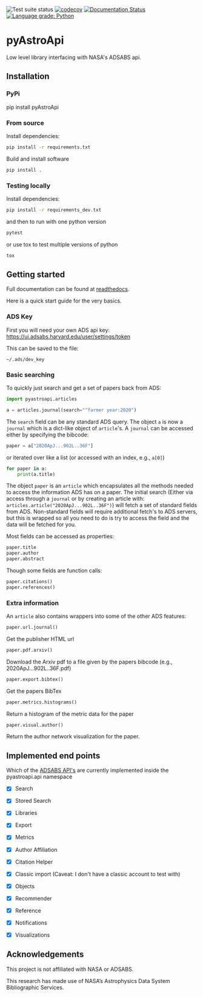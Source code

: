 ![Test suite status](https://github.com/rjfarmer/pyAstroApi/actions/workflows/test.yml/badge.svg)
[![codecov](https://codecov.io/gh/rjfarmer/pyAstroApi/branch/main/graph/badge.svg?token=4VQNTPZYMZ)](https://codecov.io/gh/rjfarmer/pyAstroApi)
[![Documentation Status](https://readthedocs.org/projects/pyastroapi/badge/?version=latest)](https://pyastroapi.readthedocs.io/en/latest/?badge=latest)
[![Language grade: Python](https://img.shields.io/lgtm/grade/python/g/rjfarmer/pyAstroApi.svg?logo=lgtm&logoWidth=18)](https://lgtm.com/projects/g/rjfarmer/pyAstroApi/context:python)

# pyAstroApi


Low level library interfacing with NASA's ADSABS api.

## Installation


### PyPi

pip install pyAstroApi


### From source

Install dependencies:

````bash
pip install -r requirements.txt
````

Build and install software

````bash
pip install .
````


### Testing locally

Install dependencies:

````bash
pip install -r requirements_dev.txt
````

and then to run with one python version

````bash
pytest
````

or use tox to test multiple versions of python

````bash
tox
````

## Getting started

Full documentation can be found at [readthedocs](https://pyastroapi.readthedocs.io/en/latest/).

Here is a quick start guide for the very basics.

### ADS Key

First you will need your own ADS api key: https://ui.adsabs.harvard.edu/user/settings/token

This can be saved to the file:

````
~/.ads/dev_key
````

### Basic searching

To quickly just search and get a set of papers back from ADS:

````python
import pyastroapi.articles

a = articles.journal(search="^farmer year:2020")
````

The `search` field can be any standard ADS query. The object `a` is now a `journal` which is a dict-like object of `article`'s.
A `journal` can be accessed either by specifying the bibcode:

````python
paper = a["2020ApJ...902L..36F"]
````

or iterated over like a list (or accessed with an index, e.g., `a[0]`)

````python
for paper in a:
    print(a.title)
````

The object `paper` is an `article` which encapsulates all the methods needed to access the information ADS has on a paper. The initial search (Either via access through a `journal` or by creating an article with: `articles.article("2020ApJ...902L..36F")`) will fetch a set of standard fields from ADS.
Non-standard fields will require additional fetch's to ADS servers, but this is wrapped so all you need to do is try to access the field and the data will be fetched for you.

Most fields can be accessed as properties:

````python
paper.title
paper.author
paper.abstract
````

Though some fields are function calls:

````python
paper.citations()
paper.references()
````

### Extra information

An `article` also contains wrappers into some of the other ADS features:

````python
paper.url.journal()
````

Get the publisher HTML url

````python
paper.pdf.arxiv()
````

Download the Arxiv pdf to a file given by the papers bibcode (e.g., 2020ApJ...902L..36F.pdf)

````python
paper.export.bibtex()
````

Get the papers BibTex 


````python
paper.metrics.histograms()
````

Return a histogram of the metric data for the paper

````python
paper.visual.author()
````

Return the author network visualization for the paper.


## Implemented end points

Which of the [ADSABS API's](https://ui.adsabs.harvard.edu/help/api/api-docs.html#overview) are currently implemented inside the pyastroapi.api namespace

- [X] Search
- [X] Stored Search
- [X] Libraries
- [X] Export
- [X] Metrics
- [X] Author Affiliation
- [X] Citation Helper
- [X] Classic import (Caveat: I don't have a classic account to test with)
- [X] Objects
- [X] Recommender
- [X] Reference
- [X] Notifications
- [X] Visualizations


## Acknowledgements

This project is not affiliated with NASA or ADSABS.

This research has made use of NASA’s Astrophysics Data System Bibliographic Services.

